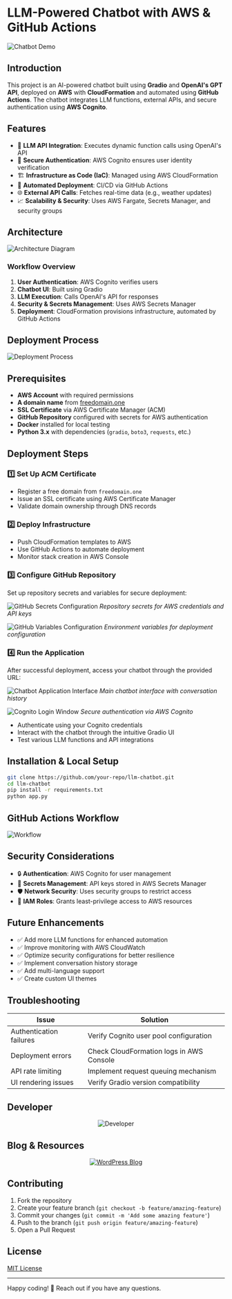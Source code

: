 # LLM-Powered Chatbot with AWS & GitHub Actions

![Chatbot Demo](/images/Weather%20ChatBot.gif)

## Introduction
This project is an AI-powered chatbot built using **Gradio** and **OpenAI's GPT API**, deployed on **AWS** with **CloudFormation** and automated using **GitHub Actions**. The chatbot integrates LLM functions, external APIs, and secure authentication using **AWS Cognito**.

## Features
- 🤖 **LLM API Integration**: Executes dynamic function calls using OpenAI's API
- 🔐 **Secure Authentication**: AWS Cognito ensures user identity verification
- 🏗️ **Infrastructure as Code (IaC)**: Managed using AWS CloudFormation
- 🚀 **Automated Deployment**: CI/CD via GitHub Actions
- 🌐 **External API Calls**: Fetches real-time data (e.g., weather updates)
- 📈 **Scalability & Security**: Uses AWS Fargate, Secrets Manager, and security groups

## Architecture
![Architecture Diagram](/images/architecture.png)

### **Workflow Overview**
1. **User Authentication**: AWS Cognito verifies users
2. **Chatbot UI**: Built using Gradio
3. **LLM Execution**: Calls OpenAI's API for responses
4. **Security & Secrets Management**: Uses AWS Secrets Manager
5. **Deployment**: CloudFormation provisions infrastructure, automated by GitHub Actions

## Deployment Process
![Deployment Process](/images/trigger_deploy.png)

## Prerequisites
- **AWS Account** with required permissions
- **A domain name** from [freedomain.one](https://www.freedomain.one)
- **SSL Certificate** via AWS Certificate Manager (ACM)
- **GitHub Repository** configured with secrets for AWS authentication
- **Docker** installed for local testing
- **Python 3.x** with dependencies (`gradio`, `boto3`, `requests`, etc.)

## Deployment Steps

### 1️⃣ Set Up ACM Certificate
- Register a free domain from `freedomain.one`
- Issue an SSL certificate using AWS Certificate Manager
- Validate domain ownership through DNS records

### 2️⃣ Deploy Infrastructure
- Push CloudFormation templates to AWS
- Use GitHub Actions to automate deployment
- Monitor stack creation in AWS Console

### 3️⃣ Configure GitHub Repository
Set up repository secrets and variables for secure deployment:

![GitHub Secrets Configuration](/images/git_secret.png)
*Repository secrets for AWS credentials and API keys*

![GitHub Variables Configuration](/images/git_vars.png)
*Environment variables for deployment configuration*

### 4️⃣ Run the Application
After successful deployment, access your chatbot through the provided URL:

![Chatbot Application Interface](/images/app.png)
*Main chatbot interface with conversation history*

![Cognito Login Window](/images/login.png)
*Secure authentication via AWS Cognito*

- Authenticate using your Cognito credentials
- Interact with the chatbot through the intuitive Gradio UI
- Test various LLM functions and API integrations

## Installation & Local Setup
```sh
git clone https://github.com/your-repo/llm-chatbot.git
cd llm-chatbot
pip install -r requirements.txt
python app.py
```

## GitHub Actions Workflow
![Workflow](/images/deploy.png)

## Security Considerations
- 🔒 **Authentication**: AWS Cognito for user management
- 🔑 **Secrets Management**: API keys stored in AWS Secrets Manager
- 🛡️ **Network Security**: Uses security groups to restrict access
- 👤 **IAM Roles**: Grants least-privilege access to AWS resources

## Future Enhancements
- ✅ Add more LLM functions for enhanced automation
- ✅ Improve monitoring with AWS CloudWatch
- ✅ Optimize security configurations for better resilience
- ✅ Implement conversation history storage
- ✅ Add multi-language support
- ✅ Create custom UI themes

## Troubleshooting
| Issue | Solution |
|-------|----------|
| Authentication failures | Verify Cognito user pool configuration |
| Deployment errors | Check CloudFormation logs in AWS Console |
| API rate limiting | Implement request queuing mechanism |
| UI rendering issues | Verify Gradio version compatibility |

## Developer

<div align="center">
  <img src="https://img.shields.io/badge/Developer-K.%20Janarthanan-brightgreen?style=for-the-badge" alt="Developer"/>
</div>

## Blog & Resources

<div align="center">
  <a href="https://wordpress.blog">
    <img src="https://img.shields.io/badge/Technical%20Blog-WordPress-blue?style=for-the-badge&logo=wordpress" alt="WordPress Blog"/>
  </a>
</div>

## Contributing
1. Fork the repository
2. Create your feature branch (`git checkout -b feature/amazing-feature`)
3. Commit your changes (`git commit -m 'Add some amazing feature'`)
4. Push to the branch (`git push origin feature/amazing-feature`)
5. Open a Pull Request

## License
[MIT License](LICENSE)

---
Happy coding! 🚀 Reach out if you have any questions.